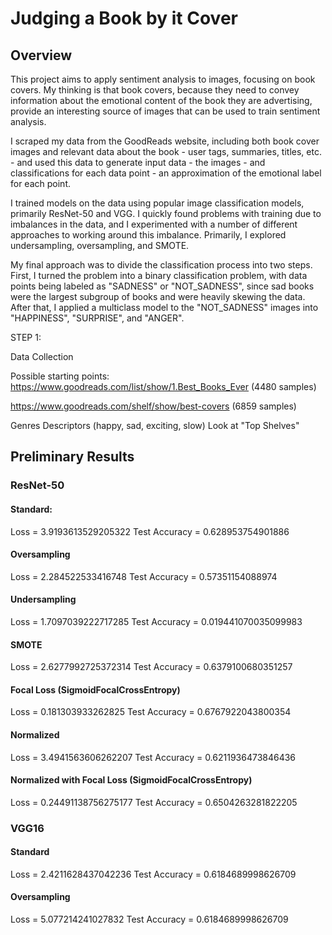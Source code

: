 # Judging a Book by it Cover

## Overview

This project aims to apply sentiment analysis to images, focusing on book covers. My thinking is that book covers, because they need to convey information about the emotional content of the book they are advertising, provide an interesting source of images that can be used to train sentiment analysis.

I scraped my data from the GoodReads website, including both book cover images and relevant data about the book - user tags, summaries, titles, etc. - and used this data to generate input data - the images - and classifications for each data point - an approximation of the emotional label for each point.

I trained models on the data using popular image classification models, primarily ResNet-50 and VGG. I quickly found problems with training due to imbalances in the data, and I experimented with a number of different approaches to working around this imbalance. Primarily, I explored undersampling, oversampling, and SMOTE.

My final approach was to divide the classification process into two steps. First, I turned the problem into a binary classification problem, with data points being labeled as "SADNESS" or "NOT_SADNESS", since sad books were the largest subgroup of books and were heavily skewing the data. After that, I applied a multiclass model to the "NOT_SADNESS" images into "HAPPINESS", "SURPRISE", and "ANGER".

STEP 1:

Data Collection

Possible starting points:
https://www.goodreads.com/list/show/1.Best_Books_Ever (4480 samples)

https://www.goodreads.com/shelf/show/best-covers (6859 samples)

Genres
Descriptors (happy, sad, exciting, slow)
Look at "Top Shelves"

## Preliminary Results

### ResNet-50

#### Standard:
Loss = 3.9193613529205322
Test Accuracy = 0.628953754901886

#### Oversampling
Loss = 2.284522533416748
Test Accuracy = 0.57351154088974

#### Undersampling
Loss = 1.7097039222717285
Test Accuracy = 0.019441070035099983

#### SMOTE
Loss = 2.6277992725372314
Test Accuracy = 0.6379100680351257

#### Focal Loss (SigmoidFocalCrossEntropy)
Loss = 0.181303933262825
Test Accuracy = 0.6767922043800354

#### Normalized
Loss = 3.4941563606262207
Test Accuracy = 0.6211936473846436

#### Normalized with Focal Loss (SigmoidFocalCrossEntropy)
Loss = 0.24491138756275177
Test Accuracy = 0.6504263281822205

### VGG16

#### Standard
Loss = 2.4211628437042236
Test Accuracy = 0.6184689998626709

#### Oversampling
Loss = 5.077214241027832
Test Accuracy = 0.6184689998626709